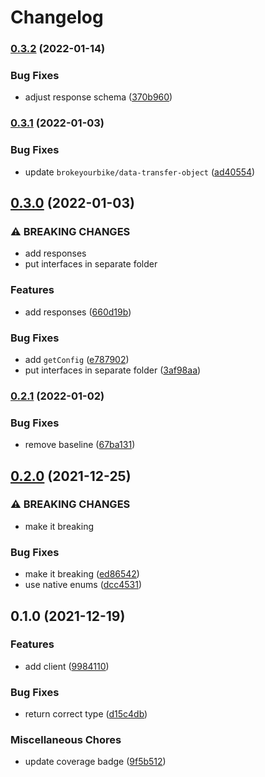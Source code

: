 # Changelog

### [0.3.2](https://www.github.com/brokeyourbike/termii-api-client-php/compare/v0.3.1...v0.3.2) (2022-01-14)


### Bug Fixes

* adjust response schema ([370b960](https://www.github.com/brokeyourbike/termii-api-client-php/commit/370b96097d6ed26ed6f03f47ad9167850eeb921a))

### [0.3.1](https://www.github.com/brokeyourbike/termii-api-client-php/compare/v0.3.0...v0.3.1) (2022-01-03)


### Bug Fixes

* update `brokeyourbike/data-transfer-object` ([ad40554](https://www.github.com/brokeyourbike/termii-api-client-php/commit/ad40554059e6c167e9ce658d15aed75860509687))

## [0.3.0](https://www.github.com/brokeyourbike/termii-api-client-php/compare/v0.2.1...v0.3.0) (2022-01-03)


### ⚠ BREAKING CHANGES

* add responses
* put interfaces in separate folder

### Features

* add responses ([660d19b](https://www.github.com/brokeyourbike/termii-api-client-php/commit/660d19b3ef301ab33d041f0accaaff86f57c1f5d))


### Bug Fixes

* add `getConfig` ([e787902](https://www.github.com/brokeyourbike/termii-api-client-php/commit/e787902bbc808a5c1eea73fd47685fbe13acaec2))
* put interfaces in separate folder ([3af98aa](https://www.github.com/brokeyourbike/termii-api-client-php/commit/3af98aa073c2c183318ddfafe71df7a33ed86f34))

### [0.2.1](https://www.github.com/brokeyourbike/termii-api-client-php/compare/v0.2.0...v0.2.1) (2022-01-02)


### Bug Fixes

* remove baseline ([67ba131](https://www.github.com/brokeyourbike/termii-api-client-php/commit/67ba131f140acef23194799d9a8599ce1f7917a5))

## [0.2.0](https://www.github.com/brokeyourbike/termii-api-client-php/compare/v0.1.0...v0.2.0) (2021-12-25)


### ⚠ BREAKING CHANGES

* make it breaking

### Bug Fixes

* make it breaking ([ed86542](https://www.github.com/brokeyourbike/termii-api-client-php/commit/ed865422de92a360365a875428684e5d31bb0398))
* use native enums ([dcc4531](https://www.github.com/brokeyourbike/termii-api-client-php/commit/dcc453155e1736a5bfe6997a0178a58357d1050d))

## 0.1.0 (2021-12-19)


### Features

* add client ([9984110](https://www.github.com/brokeyourbike/termii-api-client-php/commit/998411091e5b48aceda927f001a2409e989e0b76))


### Bug Fixes

* return correct type ([d15c4db](https://www.github.com/brokeyourbike/termii-api-client-php/commit/d15c4dbe05b37742ac9bc85cfa84dc3a2798058f))


### Miscellaneous Chores

* update coverage badge ([9f5b512](https://www.github.com/brokeyourbike/termii-api-client-php/commit/9f5b512486b98fbcca570b50f76d18081c2bba81))
